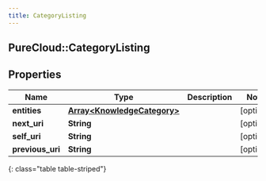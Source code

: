 ```yaml
---
title: CategoryListing
---
```

## PureCloud::CategoryListing

## Properties

|Name | Type | Description | Notes|
|------------ | ------------- | ------------- | -------------|
| **entities** | [**Array&lt;KnowledgeCategory&gt;**](KnowledgeCategory.html) |  | [optional] |
| **next_uri** | **String** |  | [optional] |
| **self_uri** | **String** |  | [optional] |
| **previous_uri** | **String** |  | [optional] |
{: class="table table-striped"}


